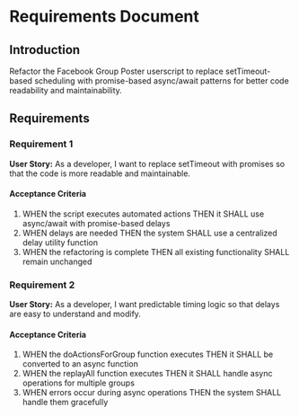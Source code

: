 # Requirements Document

## Introduction

Refactor the Facebook Group Poster userscript to replace setTimeout-based scheduling with promise-based async/await patterns for better code readability and maintainability.

## Requirements

### Requirement 1

**User Story:** As a developer, I want to replace setTimeout with promises so that the code is more readable and maintainable.

#### Acceptance Criteria

1. WHEN the script executes automated actions THEN it SHALL use async/await with promise-based delays
2. WHEN delays are needed THEN the system SHALL use a centralized delay utility function
3. WHEN the refactoring is complete THEN all existing functionality SHALL remain unchanged

### Requirement 2

**User Story:** As a developer, I want predictable timing logic so that delays are easy to understand and modify.

#### Acceptance Criteria

1. WHEN the doActionsForGroup function executes THEN it SHALL be converted to an async function
2. WHEN the replayAll function executes THEN it SHALL handle async operations for multiple groups
3. WHEN errors occur during async operations THEN the system SHALL handle them gracefully
